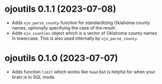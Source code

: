 
# ojoutils 0.1.1 (2023-07-08)

- Adds `ojo_parse_county` function for standardizing Oklahoma county names, optionally specifying the case of the result.
- Adds `ojo_counties` object which is a vector of Oklahoma county names in lowercase. This is also used internally by `ojo_parse_county`.

# ojoutils 0.1.0 (2023-07-07)

- Adds function `limit` which works like `head` but is helpful for when your brain is in SQL mode.
